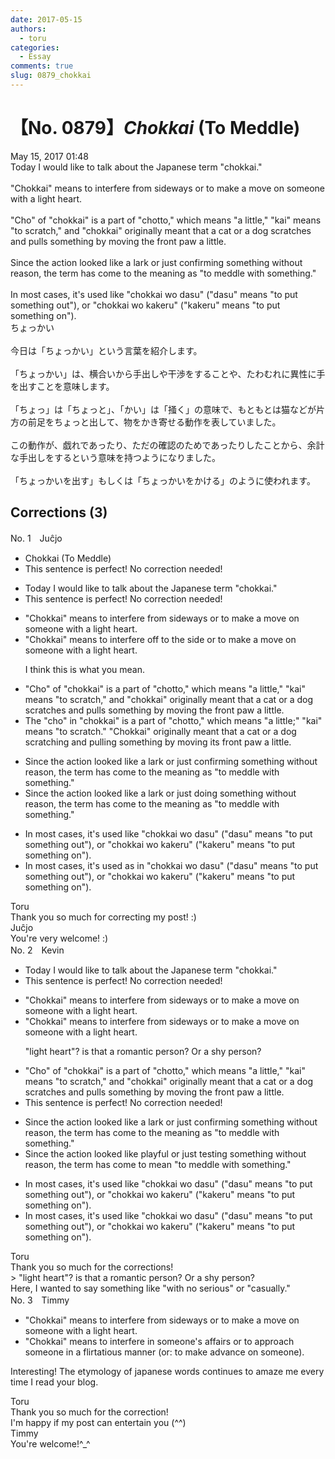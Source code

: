 ```yaml
---
date: 2017-05-15
authors:
  - toru
categories:
  - Essay
comments: true
slug: 0879_chokkai
---
```


# 【No. 0879】<strong><em>Chokkai</strong></em> (To Meddle)
<div class="date">May 15, 2017 01:48</div>
<div id="post"><div id="body_show_ori">
Today I would like to talk about the Japanese term "chokkai."<br/><br/>"Chokkai" means to interfere from sideways or to make a move on someone with a light heart.<br/><br/>"Cho" of "chokkai" is a part of "chotto," which means "a little," "kai" means "to scratch," and "chokkai" originally meant that a cat or a dog scratches and pulls something by moving the front paw a little.<br/><br/>Since the action looked like a lark or just confirming something without reason, the term has come to the meaning as "to meddle with something."<br/><br/>In most cases, it's used like "chokkai wo dasu" ("dasu" means "to put something out"), or "chokkai wo kakeru" ("kakeru" means "to put something on").
</div></div>

<!-- more -->

<div id="post_ja"><div id="body_show_mo">
ちょっかい<br/><br/>今日は「ちょっかい」という言葉を紹介します。<br/><br/>「ちょっかい」は、横合いから手出しや干渉をすることや、たわむれに異性に手を出すことを意味します。<br/><br/>「ちょっ」は「ちょっと」、「かい」は「掻く」の意味で、もともとは猫などが片方の前足をちょっと出して、物をかき寄せる動作を表していました。<br/><br/>この動作が、戯れであったり、ただの確認のためであったりしたことから、余計な手出しをするという意味を持つようになりました。<br/><br/>「ちょっかいを出す」もしくは「ちょっかいをかける」のように使われます。
</div></div>

## Corrections (3)
<div id="block"><div class="first_name"> No. 1　<span class="just_name">Juĉjo</span></div><div id="block2">
<ul class="correction_field">
<li class="incorrect">Chokkai (To Meddle)</li>
<li class="corrected perfect">This sentence is perfect! No correction needed!</li>
</ul>
<ul class="correction_field">
<li class="incorrect">Today I would like to talk about the Japanese term "chokkai."</li>
<li class="corrected perfect">This sentence is perfect! No correction needed!</li>
</ul>
<ul class="correction_field">
<li class="incorrect">"Chokkai" means to interfere from sideways or to make a move on someone with a light heart.</li>
<li class="corrected correct">
"Chokkai" means to interfere<span class="f_blue"> off to the side</span> or to make a move on someone with a light heart.
<p class="correction_comment">I think this is what you mean.</p>
</li>
</ul>
<ul class="correction_field">
<li class="incorrect">"Cho" of "chokkai" is a part of "chotto," which means "a little," "kai" means "to scratch," and "chokkai" originally meant that a cat or a dog scratches and pulls something by moving the front paw a little.</li>
<li class="corrected correct">
<span class="f_red">The </span>"cho" <span class="f_blue">in</span> "chokkai" is a part of "chotto," which means "a little;" "kai" means "to scratch." "<span class="f_red">C</span>hokkai" originally meant <span class="sline">that</span> a cat or a dog scratch<span class="f_blue">ing</span> and pull<span class="f_blue">ing</span> something by moving <span class="f_blue">its</span> front paw a little.
</li>
</ul>
<ul class="correction_field">
<li class="incorrect">Since the action looked like a lark or just confirming something without reason, the term has come to the meaning as "to meddle with something."</li>
<li class="corrected correct">
Since the action looked like a lark or just <span class="f_blue">doing</span> something without reason, the term has come to the meaning <span class="f_gray">as </span>"to meddle with something."
</li>
</ul>
<ul class="correction_field">
<li class="incorrect">In most cases, it's used like "chokkai wo dasu" ("dasu" means "to put something out"), or "chokkai wo kakeru" ("kakeru" means "to put something on").</li>
<li class="corrected correct">
In most cases, it's used <span class="f_blue">as in</span> "chokkai wo dasu" ("dasu" means "to put something out"), or "chokkai wo kakeru" ("kakeru" means "to put something on").
</li>
</ul>
</div><div class="name"><span class="just_name">Toru</span><br>
Thank you so much for correcting my post! :)
</div>
<div class="name"><span class="just_name">Juĉjo</span><br>
You're very welcome! :)
</div>
</div>
<div id="block"><div class="first_name"> No. 2　<span class="just_name">Kevin</span></div><div id="block2">
<ul class="correction_field">
<li class="incorrect">Today I would like to talk about the Japanese term "chokkai."</li>
<li class="corrected perfect">This sentence is perfect! No correction needed!</li>
</ul>
<ul class="correction_field">
<li class="incorrect">"Chokkai" means to interfere from sideways or to make a move on someone with a light heart.</li>
<li class="corrected correct">
"Chokkai" means to interfere <span class="sline">from</span> sideways or to make a move on someone with a light heart.
<p class="correction_comment">"light heart"? is that a romantic person? Or a shy person?</p>
</li>
</ul>
<ul class="correction_field">
<li class="incorrect">"Cho" of "chokkai" is a part of "chotto," which means "a little," "kai" means "to scratch," and "chokkai" originally meant that a cat or a dog scratches and pulls something by moving the front paw a little.</li>
<li class="corrected perfect">This sentence is perfect! No correction needed!</li>
</ul>
<ul class="correction_field">
<li class="incorrect">Since the action looked like a lark or just confirming something without reason, the term has come to the meaning as "to meddle with something."</li>
<li class="corrected correct">
Since the action looked like <span class="f_blue">playful</span> or just <span class="f_blue">testing</span> something without reason, the term has come to <span class="f_red">mean</span> "to meddle with something."
</li>
</ul>
<ul class="correction_field">
<li class="incorrect">In most cases, it's used like "chokkai wo dasu" ("dasu" means "to put something out"), or "chokkai wo kakeru" ("kakeru" means "to put something on").</li>
<li class="corrected correct">
In most cases, it's used like "chokkai wo dasu" ("dasu" means "to put something out"), or "chokkai wo kakeru" ("kakeru" means "to put something on").
</li>
</ul>
</div><div class="name"><span class="just_name">Toru</span><br>
Thank you so much for the corrections!<br/>&gt; "light heart"? is that a romantic person? Or a shy person?<br/>Here, I wanted to say something like "with no serious" or "casually."
</div>
</div>
<div id="block"><div class="first_name"> No. 3　<span class="just_name">Timmy</span></div><div id="block2">
<ul class="correction_field">
<li class="incorrect">"Chokkai" means to interfere from sideways or to make a move on someone with a light heart.</li>
<li class="corrected correct">
"Chokkai" means to interfere <span class="f_blue">in someone's affairs</span> or to <span class="f_blue">approach</span> someone <span class="f_blue">in</span> a <span class="f_blue">flirtatious manner </span>(or: <span class="f_blue">to make advance on someone</span>).
</li>
</ul>
<p class="comment_small">
 Interesting! The etymology of japanese words continues to amaze me every time I read your blog.
</p>

</div><div class="name"><span class="just_name">Toru</span><br>
Thank you so much for the correction!<br/>I'm happy if my post can entertain you (^^)
</div>
<div class="name"><span class="just_name">Timmy</span><br>
You're welcome!^_^
</div>
</div>
